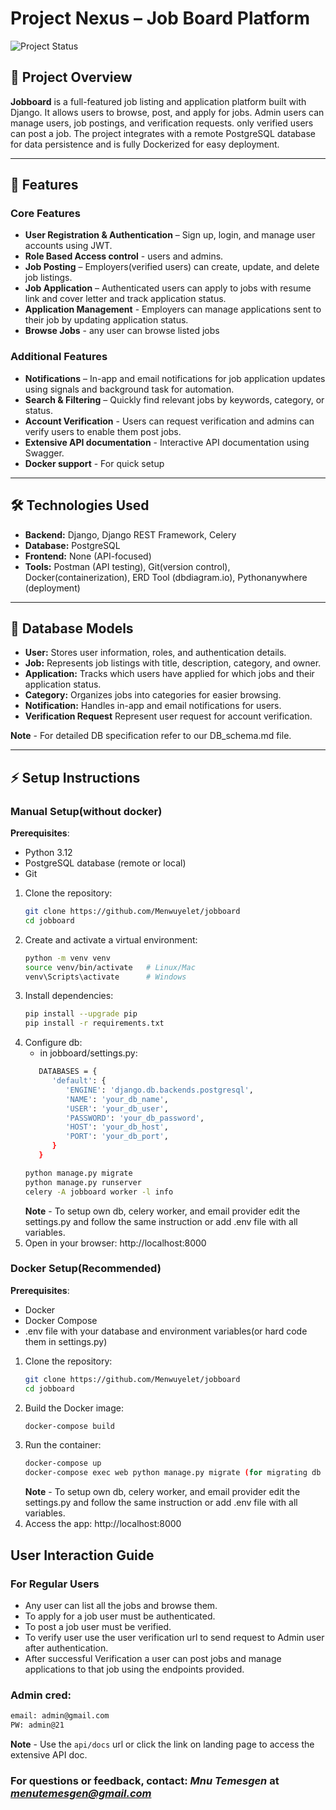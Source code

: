 # Project Nexus – Job Board Platform

![Project Status](https://img.shields.io/badge/status-Completed-green)

## 🚀 Project Overview
**Jobboard** is a full-featured job listing and application platform built with Django. It allows users to browse, post, and apply for jobs. Admin users can manage users, job postings, and verification requests. only verified users can post a job. The project integrates with a remote PostgreSQL database for data persistence and is fully Dockerized for easy deployment.

---

## 📌 Features

### Core Features
- **User Registration & Authentication** – Sign up, login, and manage user accounts using JWT. 
- **Role Based Access control** - users and admins. 
- **Job Posting** – Employers(verified users) can create, update, and delete job listings.  
- **Job Application** – Authenticated users can apply to jobs with resume link and cover letter and track application status.
- **Application Management** - Employers can manage applications sent to their job by updating application status.
- **Browse Jobs** - any user can browse listed jobs

### Additional Features 
- **Notifications** – In-app and email notifications for job application updates using signals and background task for automation.  
- **Search & Filtering** – Quickly find relevant jobs by keywords, category, or status.
- **Account Verification** - Users can request verification and admins can verify users to enable them post jobs.
- **Extensive API documentation** - Interactive API documentation using Swagger.
- **Docker support** - For quick setup 

---

## 🛠 Technologies Used
- **Backend:** Django, Django REST Framework, Celery  
- **Database:** PostgreSQL  
- **Frontend:** None (API-focused)  
- **Tools:** Postman (API testing), Git(version control), Docker(containerization), ERD Tool (dbdiagram.io), Pythonanywhere (deployment)

---

## 📁 Database Models
- **User:** Stores user information, roles, and authentication details.  
- **Job:** Represents job listings with title, description, category, and owner.  
- **Application:** Tracks which users have applied for which jobs and their application status.  
- **Category:** Organizes jobs into categories for easier browsing.  
- **Notification:** Handles in-app and email notifications for users.
- **Verification Request** Represent user request for account verification.

**Note** - For detailed DB specification refer to our DB_schema.md file.

---

## ⚡ Setup Instructions
### Manual Setup(without docker)
**Prerequisites**:
   - Python 3.12
   - PostgreSQL database (remote or local)
   - Git

1. Clone the repository:
   ```bash
   git clone https://github.com/Menwuyelet/jobboard
   cd jobboard
   ```
2. Create and activate a virtual environment:
   ```bash
   python -m venv venv
   source venv/bin/activate   # Linux/Mac
   venv\Scripts\activate      # Windows
   ```
3. Install dependencies:
   ```bash
   pip install --upgrade pip
   pip install -r requirements.txt
   ```
4. Configure db:
   - in jobboard/settings.py:
   ```bash
      DATABASES = {
         'default': {
            'ENGINE': 'django.db.backends.postgresql',
            'NAME': 'your_db_name',
            'USER': 'your_db_user',
            'PASSWORD': 'your_db_password',
            'HOST': 'your_db_host',
            'PORT': 'your_db_port',
         }
      }
   ```
   ```bash
   python manage.py migrate
   python manage.py runserver
   celery -A jobboard worker -l info
   ```
   **Note** - To setup own db, celery worker, and email provider edit the settings.py and follow the same instruction or add .env file with all variables.
5. Open in your browser: http://localhost:8000

### Docker Setup(Recommended)
**Prerequisites**:
   - Docker
   - Docker Compose
   - .env file with your database and environment variables(or hard code them in settings.py)

1. Clone the repository:
   ```bash
   git clone https://github.com/Menwuyelet/jobboard
   cd jobboard
   ```
2. Build the Docker image:
   ```bash
   docker-compose build
   ```
3. Run the container:
   ```bash
   docker-compose up
   docker-compose exec web python manage.py migrate (for migrating db after containers are up)
   ```
   **Note** - To setup own db, celery worker, and email provider edit the settings.py and follow the same instruction or add .env file with all variables.
4. Access the app: http://localhost:8000

## User Interaction Guide
### For Regular Users
   - Any user can list all the jobs and browse them.
   - To apply for a job user must be authenticated.
   - To post a job user must be verified.
   - To verify user use the user verification url to send request to Admin user after authentication.
   - After successful Verification a user can post jobs and manage applications to that job using the endpoints provided.

### Admin cred:
   ```bash
   email: admin@gmail.com
   PW: admin@21
   ```


**Note** - Use the ```api/docs``` url or click the link on landing page to access the extensive API doc.

### For questions or feedback, contact: *Mnu Temesgen* at *menutemesgen@gmail.com*
